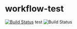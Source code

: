 # workflow-test

[![Build Status](http://r2d2.v1a.nl:8080/buildStatus/icon?job=R2D2-2017/workflow-test/master)](http://r2d2.v1a.nl:8080/job/R2D2-2017/workflow-test/master)
test
![Build Status](http://r2d2.v1a.nl:8080/buildStatus/icon?job=R2D2-2017/workflow-test/master)

